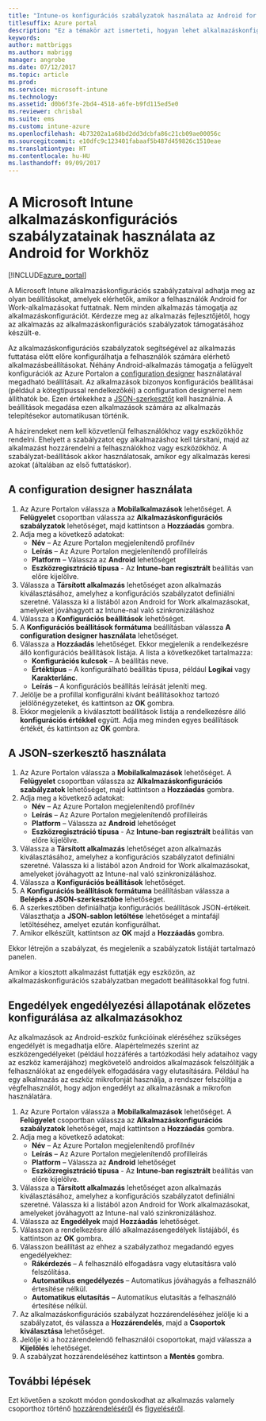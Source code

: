 ```yaml
---
title: "Intune-os konfigurációs szabályzatok használata az Android for Workhöz"
titlesuffix: Azure portal
description: "Ez a témakör azt ismerteti, hogyan lehet alkalmazáskonfigurációs szabályzatokkal konfigurációs adatokat szolgáltatni a futtatott Android for Work-alkalmazásoknak.”"
keywords: 
author: mattbriggs
ms.author: mabrigg
manager: angrobe
ms.date: 07/12/2017
ms.topic: article
ms.prod: 
ms.service: microsoft-intune
ms.technology: 
ms.assetid: d0b6f3fe-2bd4-4518-a6fe-b9fd115ed5e0
ms.reviewer: chrisbal
ms.suite: ems
ms.custom: intune-azure
ms.openlocfilehash: 4b73202a1a68bd2dd3dcbfa86c21cb09ae00056c
ms.sourcegitcommit: e10dfc9c123401fabaaf5b487d459826c1510eae
ms.translationtype: HT
ms.contentlocale: hu-HU
ms.lasthandoff: 09/09/2017
---
```

# <a name="how-to-use-microsoft-intune-app-configuration-policies-for-android-for-work"></a>A Microsoft Intune alkalmazáskonfigurációs szabályzatainak használata az Android for Workhöz

[!INCLUDE[azure_portal](./includes/azure_portal.md)]

A Microsoft Intune alkalmazáskonfigurációs szabályzataival adhatja meg az olyan beállításokat, amelyek elérhetők, amikor a felhasználók Android for Work-alkalmazásokat futtatnak. Nem minden alkalmazás támogatja az alkalmazáskonfigurációt. Kérdezze meg az alkalmazás fejlesztőjétől, hogy az alkalmazás az alkalmazáskonfigurációs szabályzatok támogatásához készült-e.

Az alkalmazáskonfigurációs szabályzatok segítségével az alkalmazás futtatása előtt előre konfigurálhatja a felhasználók számára elérhető alkalmazásbeállításokat. Néhány Android-alkalmazás támogatja a felügyelt konfigurációk az Azure Portalon a [configuration designer](#use-configuration-designer) használatával megadható beállításait. Az alkalmazások bizonyos konfigurációs beállításai (például a kötegtípussal rendelkezőkéi) a configuration designerrel nem állíthatók be.  Ezen értékekhez a [JSON-szerkesztőt](#use-json-editor) kell használnia.   A beállítások megadása ezen alkalmazások számára az alkalmazás telepítésekor automatikusan történik.

A házirendeket nem kell közvetlenül felhasználókhoz vagy eszközökhöz rendelni. Ehelyett a szabályzatot egy alkalmazáshoz kell társítani, majd az alkalmazást hozzárendelni a felhasználókhoz vagy eszközökhöz. A szabályzat-beállítások akkor használatosak, amikor egy alkalmazás keresi azokat (általában az első futtatáskor).

## <a name="use-configuration-designer"></a>A configuration designer használata

1. Az Azure Portalon válassza a **Mobilalkalmazások** lehetőséget. A **Felügyelet** csoportban válassza az **Alkalmazáskonfigurációs szabályzatok** lehetőséget, majd kattintson a **Hozzáadás** gombra.
2. Adja meg a következő adatokat:
    - **Név** – Az Azure Portalon megjelenítendő profilnév
    - **Leírás** – Az Azure Portalon megjelenítendő profilleírás
    - **Platform** – Válassza az **Android** lehetőséget
    - **Eszközregisztráció típusa** -  Az **Intune-ban regisztrált** beállítás van előre kijelölve.
3. Válassza a **Társított alkalmazás** lehetőséget azon alkalmazás kiválasztásához, amelyhez a konfigurációs szabályzatot definiálni szeretné.  Válassza ki a listából azon Android for Work alkalmazásokat, amelyeket jóváhagyott az Intune-nal való szinkronizáláshoz
4. Válassza a **Konfigurációs beállítások** lehetőséget.
5. A **Konfigurációs beállítások formátuma** beállításban válassza **A configuration designer használata** lehetőséget.
6. Válassza a **Hozzáadás** lehetőséget. Ekkor megjelenik a rendelkezésre álló konfigurációs beállítások listája. A lista a következőket tartalmazza:
    - **Konfigurációs kulcsok** – A beállítás neve.
    - **Értéktípus** – A konfigurálható beállítás típusa, például **Logikai** vagy **Karakterlánc**.
    - **Leírás** – A konfigurációs beállítás leírását jeleníti meg.
7. Jelölje be a profillal konfigurálni kívánt beállításokhoz tartozó jelölőnégyzeteket, és kattintson az **OK** gombra.
8. Ekkor megjelenik a kiválasztott beállítások listája a rendelkezésre álló **konfigurációs értékkel** együtt. Adja meg minden egyes beállítások értékét, és kattintson az **OK** gombra.

## <a name="use-json-editor"></a>A JSON-szerkesztő használata

1. Az Azure Portalon válassza a **Mobilalkalmazások** lehetőséget. A **Felügyelet** csoportban válassza az **Alkalmazáskonfigurációs szabályzatok** lehetőséget, majd kattintson a **Hozzáadás** gombra.
2. Adja meg a következő adatokat:
    - **Név** – Az Azure Portalon megjelenítendő profilnév
    - **Leírás** – Az Azure Portalon megjelenítendő profilleírás
    - **Platform** – Válassza az **Android** lehetőséget
    - **Eszközregisztráció típusa** -  Az **Intune-ban regisztrált** beállítás van előre kijelölve.
3. Válassza a **Társított alkalmazás** lehetőséget azon alkalmazás kiválasztásához, amelyhez a konfigurációs szabályzatot definiálni szeretné.  Válassza ki a listából azon Android for Work alkalmazásokat, amelyeket jóváhagyott az Intune-nal való szinkronizáláshoz.
5. Válassza a **Konfigurációs beállítások** lehetőséget.
6. A **Konfigurációs beállítások formátuma** beállításban válassza a **Belépés a JSON-szerkesztőbe** lehetőséget.
7. A szerkesztőben definiálhatja konfigurációs beállítások JSON-értékeit. Választhatja a **JSON-sablon letöltése** lehetőséget a mintafájl letöltéséhez, amelyet ezután konfigurálhat.
8. Amikor elkészült, kattintson az **OK** majd a **Hozzáadás** gombra.

Ekkor létrejön a szabályzat, és megjelenik a szabályzatok listáját tartalmazó panelen.



Amikor a kiosztott alkalmazást futtatják egy eszközön, az alkalmazáskonfigurációs szabályzatban megadott beállításokkal fog futni.

## <a name="preconfigure-permissions-grant-state-for-apps"></a>Engedélyek engedélyezési állapotának előzetes konfigurálása az alkalmazásokhoz

Az alkalmazások az Android-eszköz funkcióinak eléréséhez szükséges engedélyét is megadhatja előre. Alapértelmezés szerint az eszközengedélyeket (például hozzáférés a tartózkodási hely adataihoz vagy az eszköz kamerájához) megkövetelő androidos alkalmazások felszólítják a felhasználókat az engedélyek elfogadására vagy elutasítására. Például ha egy alkalmazás az eszköz mikrofonját használja, a rendszer felszólítja a végfelhasználót, hogy adjon engedélyt az alkalmazásnak a mikrofon használatára.

1. Az Azure Portalon válassza a **Mobilalkalmazások** lehetőséget. A **Felügyelet** csoportban válassza az **Alkalmazáskonfigurációs szabályzatok** lehetőséget, majd kattintson a **Hozzáadás** gombra.
2. Adja meg a következő adatokat:
    - **Név** – Az Azure Portalon megjelenítendő profilnév
    - **Leírás** – Az Azure Portalon megjelenítendő profilleírás
    - **Platform** – Válassza az **Android** lehetőséget
    - **Eszközregisztráció típusa** -  Az **Intune-ban regisztrált** beállítás van előre kijelölve.
3. Válassza a **Társított alkalmazás** lehetőséget azon alkalmazás kiválasztásához, amelyhez a konfigurációs szabályzatot definiálni szeretné.  Válassza ki a listából azon Android for Work alkalmazásokat, amelyeket jóváhagyott az Intune-nal való szinkronizáláshoz.
5. Válassza az **Engedélyek** majd **Hozzáadás** lehetőséget.
6. Válasszon a rendelkezésre álló alkalmazásengedélyek listájából, és kattintson az **OK** gombra.
7. Válasszon beállítást az ehhez a szabályzathoz megadandó egyes engedélyekhez:
    - **Rákérdezés** – A felhasználó elfogadásra vagy elutasításra való felszólítása.
    - **Automatikus engedélyezés** – Automatikus jóváhagyás a felhasználó értesítése nélkül.
    - **Automatikus elutasítás** – Automatikus elutasítás a felhasználó értesítése nélkül.
8. Az alkalmazáskonfigurációs szabályzat hozzárendeléséhez jelölje ki a szabályzatot, és válassza a **Hozzárendelés**, majd a **Csoportok kiválasztása** lehetőséget.
9. Jelölje ki a hozzárendelendő felhasználói csoportokat, majd válassza a **Kijelölés** lehetőséget.
10. A szabályzat hozzárendeléséhez kattintson a **Mentés** gombra.

## <a name="next-steps"></a>További lépések

Ezt követően a szokott módon gondoskodhat az alkalmazás valamely csoporthoz történő [hozzárendeléséről](apps-deploy.md) és [figyeléséről](apps-monitor.md).

